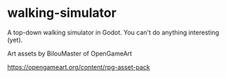 # walking-simulator
A top-down walking simulator in Godot. You can't do anything interesting (yet).

Art assets by BilouMaster of OpenGameArt

https://opengameart.org/content/rpg-asset-pack
